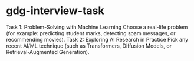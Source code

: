 # gdg-interview-task
Task 1: Problem-Solving with Machine Learning Choose a real-life problem (for example: predicting student marks, detecting spam messages, or recommending movies).  Task 2: Exploring AI Research in Practice Pick any recent AI/ML technique (such as Transformers, Diffusion Models, or Retrieval-Augmented Generation). 
